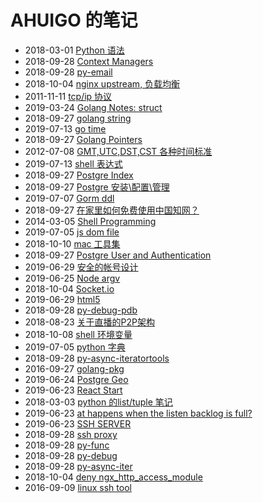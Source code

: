 # AHUIGO 的笔记
- 2018-03-01 [Python 语法](/b/py/py-expr) 
- 2018-09-28 [Context Managers](/b/py/py-expr-context) 
- 2018-09-28 [py-email](/b/py/py-email) 
- 2018-10-04 [nginx upstream, 负载均衡](/b/nginx/nginx-upstream) 
- 2011-11-11 [tcp/ip 协议](/b/net/net-tcpip) 
- 2019-03-24 [Golang Notes: struct](/b/go/go-struct) 
- 2018-09-27 [golang string](/b/go/9.go-str) 
- 2019-07-13 [go time](/b/go/19.go-time) 
- 2018-09-27 [Golang Pointers](/b/go/13.go-pointer) 
- 2012-07-08 [GMT,UTC,DST,CST 各种时间标准](/b/c/shell-time) 
- 2019-07-13 [shell 表达式](/b/c/shell-expr) 
- 2018-09-27 [Postgre Index](/b/db/postgre-index) 
- 2018-09-27 [Postgre 安装\配置\管理](/b/db/postgre-ddl-install) 
- 2019-07-07 [Gorm ddl](/b/db/gorm-ddl) 
- 2018-09-27 [在家里如何免费使用中国知网？](/b/course/paper) 
- 2014-03-05 [Shell Programming](/b/c/shell-) 
- 2019-07-05 [js dom file](/b/ria/js-dom-file) 
- 2018-10-10 [mac 工具集](/b/mac/mac-tool) 
- 2018-09-27 [Postgre User and Authentication](/b/db/postgre-admin-user) 
- 2019-06-29 [安全的帐号设计](/b/sec/security-account) 
- 2019-06-25 [Node argv](/b/ria/node-argv) 
- 2018-10-04 [Socket.io](/b/ria/js-websocket) 
- 2019-06-29 [html5](/b/ria/js-dom-html5) 
- 2018-09-28 [py-debug-pdb](/b/py/py-debug-pdb) 
- 2018-08-23 [关于直播的P2P架构](/b/course/im-live-p2p) 
- 2018-10-08 [shell 环境变量](/b/c/shell-var-env) 
- 2019-07-05 [python 字典](/b/py/py-var-dict) 
- 2018-09-28 [py-async-iteratortools](/b/py/py-async-iteratortools) 
- 2016-09-27 [golang-pkg](/b/go/2.go-pkg) 
- 2019-06-24 [Postgre Geo](/b/db/postgre-geo) 
- 2019-06-23 [React Start](/b/ria/react-start) 
- 2018-03-03 [python 的list/tuple 笔记](/b/py/py-var-list) 
- 2019-06-23 [at happens when the listen backlog is full?](/b/net/net-tcp-backlog) 
- 2019-06-23 [SSH SERVER](/b/net/net-ssh-server) 
- 2018-09-28 [ssh proxy](/b/net/net-ssh-proxy) 
- 2018-09-28 [py-func](/b/py/py-func) 
- 2018-09-28 [py-debug](/b/py/py-debug) 
- 2018-09-28 [py-async-iter](/b/py/py-async-iter) 
- 2018-10-04 [deny ngx_http_access_module](/b/nginx/nginx-location) 
- 2016-09-09 [linux ssh tool](/b/net/net-ssh-tool) 
